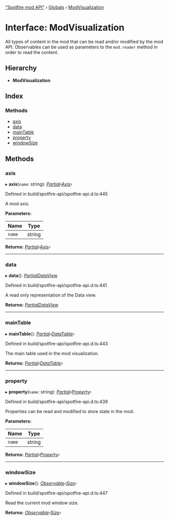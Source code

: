 ["Spotfire mod API"](../README.md) › [Globals](../globals.md) › [ModVisualization](modvisualization.md)

# Interface: ModVisualization

All types of content in the mod that can be read and/or modified by the mod API. Observables can be used as parameters to the `mod.reader` method in order to read the content.

## Hierarchy

* **ModVisualization**

## Index

### Methods

* [axis](modvisualization.md#axis)
* [data](modvisualization.md#data)
* [mainTable](modvisualization.md#maintable)
* [property](modvisualization.md#property)
* [windowSize](modvisualization.md#windowsize)

## Methods

###  axis

▸ **axis**(`name`: string): *[Partial](../globals.md#partial)‹[Axis](axis.md)›*

Defined in build/spotfire-api/spotfire-api.d.ts:445

A mod axis.

**Parameters:**

Name | Type |
------ | ------ |
`name` | string |

**Returns:** *[Partial](../globals.md#partial)‹[Axis](axis.md)›*

___

###  data

▸ **data**(): *[PartialDataView](../globals.md#partialdataview)*

Defined in build/spotfire-api/spotfire-api.d.ts:441

A read only representation of the Data view.

**Returns:** *[PartialDataView](../globals.md#partialdataview)*

___

###  mainTable

▸ **mainTable**(): *[Partial](../globals.md#partial)‹[DataTable](datatable.md)›*

Defined in build/spotfire-api/spotfire-api.d.ts:443

The main table used in the mod visualization.

**Returns:** *[Partial](../globals.md#partial)‹[DataTable](datatable.md)›*

___

###  property

▸ **property**(`name`: string): *[Partial](../globals.md#partial)‹[Property](property.md)›*

Defined in build/spotfire-api/spotfire-api.d.ts:439

Properties can be read and modified to store state in the mod.

**Parameters:**

Name | Type |
------ | ------ |
`name` | string |

**Returns:** *[Partial](../globals.md#partial)‹[Property](property.md)›*

___

###  windowSize

▸ **windowSize**(): *[Observable](observable.md)‹[Size](size.md)›*

Defined in build/spotfire-api/spotfire-api.d.ts:447

Read the current mod window size.

**Returns:** *[Observable](observable.md)‹[Size](size.md)›*
